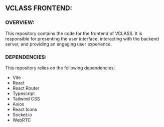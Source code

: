 ## VCLASS FRONTEND:

### OVERVIEW:
This repository contains the code for the frontend of VCLASS. It is responsible for presenting the user interface, interacting with the backend server, and providing an engaging user experience.

### DEPENDENCIES:
This repository relies on the following dependencies:

- Vite
- React
- React Router
- Typescript
- Tailwind CSS
- Axios
- React Icons
- Socket.io
- WebRTC
